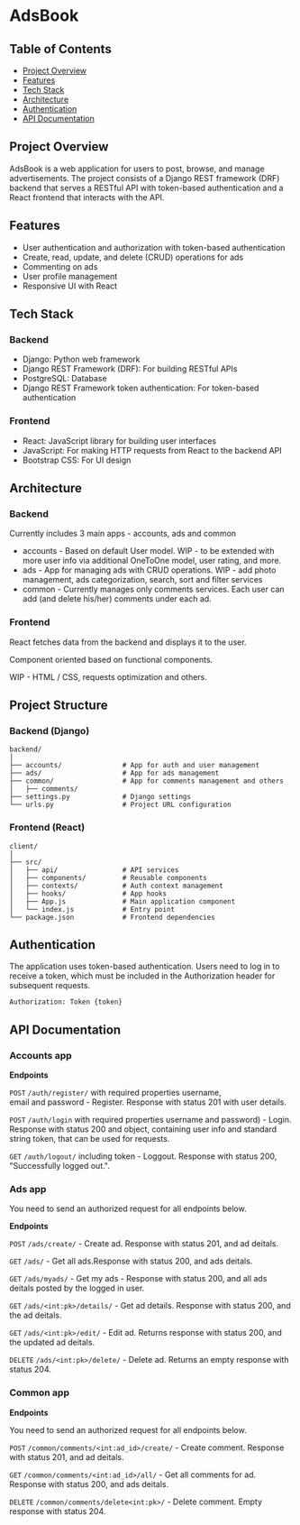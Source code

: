 
# AdsBook
## Table of Contents
 * [Project Overview](#project-overview)
 * [Features](#features)
 * [Tech Stack](#tech-stack)
 * [Architecture](#architecture)
 * [Authentication](#authentication)
 * [API Documentation](#api-documentation)


## Project Overview
AdsBook is a web application for users to post, browse, and manage advertisements. The project consists of a Django REST framework (DRF) backend that serves a RESTful API with token-based authentication and a React frontend that interacts with the API.


## Features
* User authentication and authorization with token-based authentication
* Create, read, update, and delete (CRUD) operations for ads
* Commenting on ads
* User profile management
* Responsive UI with React


## Tech Stack
###  Backend
* Django: Python web framework
* Django REST Framework (DRF): For building RESTful APIs
* PostgreSQL: Database
* Django REST Framework token authentication: For token-based authentication

### Frontend
* React: JavaScript library for building user interfaces
* JavaScript: For making HTTP requests from React to the backend API
* Bootstrap CSS: For UI design


## Architecture
### Backend
Currently includes 3 main apps - accounts, ads and common

* accounts - Based on default User model. WIP - to be extended with more user info via additional OneToOne model, user rating, and more.
* ads - App for managing ads with CRUD operations. WIP - add photo management, ads categorization, search, sort and filter services 
* common - Currently manages only comments services. Each user can add (and delete his/her) comments under each ad.

### Frontend
React fetches data from the backend and displays it to the user.

Component oriented based on functional components.

WIP - HTML / CSS, requests optimization and others.


## Project Structure
### Backend (Django)
```
backend/
│
├── accounts/               # App for auth and user management
├── ads/                    # App for ads management
├── common/                 # App for comments management and others
│   ├── comments/
├── settings.py             # Django settings
└── urls.py                 # Project URL configuration
```

### Frontend (React)
```
client/
│
├── src/
│   ├── api/                # API services
│   ├── components/         # Reusable components
│   ├── contexts/           # Auth context management
│   ├── hooks/              # App hooks
│   ├── App.js              # Main application component
│   └── index.js            # Entry point
└── package.json            # Frontend dependencies
```


## Authentication
The application uses token-based authentication. Users need to log in to receive a token, which must be included in the Authorization header for subsequent requests.

```
Authorization: Token {token}
```


## API Documentation
### Accounts app
**Endpoints**

`POST` `/auth/register/` with required properties username, email and password - Register. Response with status 201 with user details.

`POST` `/auth/login` with required properties username and password) - Login. Response with status 200 and object, containing user info and standard string token, that can be used for requests.

`GET` `/auth/logout/` including token - Loggout. Response with status 200, "Successfully logged out.".

### Ads app
You need to send an authorized request for all endpoints below.

**Endpoints**

`POST` `/ads/create/` - Create ad. Response with status 201, and ad deitals.

`GET` `/ads/` - Get all ads.Response with status 200, and ads deitals.

`GET` `/ads/myads/` - Get my ads - Response with status 200, and all ads deitals posted by the logged in user.

`GET` `/ads/<int:pk>/details/` - Get ad details. Response with status 200, and the ad deitals.

`GET` `/ads/<int:pk>/edit/` - Edit ad. Returns response with status 200, and the updated ad deitals.

`DELETE` `/ads/<int:pk>/delete/` - Delete ad. Returns an empty response with status 204.

### Common app
**Endpoints**

You need to send an authorized request for all endpoints below.

`POST` `/common/comments/<int:ad_id>/create/` - Create comment. Response with status 201, and ad deitals.

`GET` `/common/comments/<int:ad_id>/all/` - Get all comments for ad. Response with status 200, and ads deitals.

`DELETE` `/common/comments/delete<int:pk>/` - Delete comment. Empty response with status 204.


